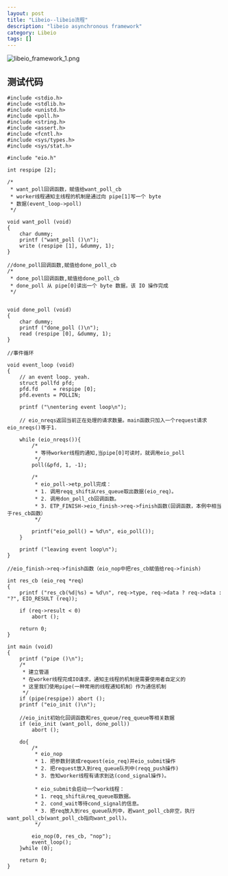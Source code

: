 ```yaml
---
layout: post
title: "Libeio--libeio流程"
description: "libeio asynchronous framework"
category: Libeio
tags: []
---
```



![libeio_framework_1.png](./../../../../../../pic/libeio_framework_1.png) 

测试代码
---

    #include <stdio.h>
    #include <stdlib.h>
    #include <unistd.h>
    #include <poll.h>
    #include <string.h>
    #include <assert.h>
    #include <fcntl.h>
    #include <sys/types.h>
    #include <sys/stat.h>

    #include "eio.h"

    int respipe [2];

    /* 
     * want_poll回调函数，赋值给want_poll_cb
     * worker线程通知主线程的机制是通过向 pipe[1]写一个 byte
     * 数据(event_loop->poll)
     */

    void want_poll (void)
    {
        char dummy;
        printf ("want_poll ()\n");
        write (respipe [1], &dummy, 1);
    }

    //done_poll回调函数,赋值给done_poll_cb
    /* 
     * done_poll回调函数,赋值给done_poll_cb
     * done_poll 从 pipe[0]读出一个 byte 数据，该 IO 操作完成
     */


    void done_poll (void)
    {
        char dummy;
        printf ("done_poll ()\n");
        read (respipe [0], &dummy, 1);
    }

    //事件循环

    void event_loop (void)
    {
        // an event loop. yeah.
        struct pollfd pfd;
        pfd.fd     = respipe [0];
        pfd.events = POLLIN;

        printf ("\nentering event loop\n");

        // eio_nreqs返回当前正在处理的请求数量。main函数只加入一个request请求eio_nreqs()等于1.

        while (eio_nreqs()){
            /* 
             * 等待worker线程的通知,当pipe[0]可读时，就调用eio_poll
             */
            poll(&pfd, 1, -1);

            /*
             * eio_poll->etp_poll完成：
             * 1. 调用reqq_shift从res_queue取出数据(eio_req)。
             * 2. 调用don_poll_cb回调函数。
             * 3. ETP_FINISH->eio_finish->req->finish函数(回调函数，本例中相当于res_cb函数）
             */

            printf("eio_poll() = %d\n", eio_poll());
        }

        printf ("leaving event loop\n");
    }

    //eio_finish->req->finish函数（eio_nop中把res_cb赋值给req->finish)

    int res_cb (eio_req *req)
    {
        printf ("res_cb(%d|%s) = %d\n", req->type, req->data ? req->data : "?", EIO_RESULT (req));

        if (req->result < 0)
            abort ();

        return 0;
    }

    int main (void)
    {
        printf ("pipe ()\n");
        /*
         * 建立管道
         * 在worker线程完成IO请求，通知主线程的机制是需要使用者自定义的
         * 这里我们使用pipe(一种常用的线程通知机制）作为通信机制
         */
        if (pipe(respipe)) abort ();
        printf ("eio_init ()\n");

        //eio_init初始化回调函数和res_queue/req_queue等相关数据
        if (eio_init (want_poll, done_poll)) 
            abort ();

        do{
            /*
             * eio_nop 
             * 1. 把参数封装成request(eio_req)并eio_submit操作
             * 2. 把request放入到req_queue队列中(reqq_push操作)
             * 3. 告知worker线程有请求到达(cond_signal操作)。

             * eio_submit会启动一个work线程：
             * 1. reqq_shift从req_queue取数据。
             * 2. cond_wait等待cond_signal的信息。
             * 3. 把req放入到res_queue队列中，若want_poll_cb非空，执行want_poll_cb(want_poll_cb指向want_poll)。
             */

            eio_nop(0, res_cb, "nop");
            event_loop();
        }while (0);

        return 0;
    }

